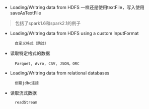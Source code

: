 * Loading/Writring data from HDFS
    一样还是使用textFile，写入使用saveAsTextFile

> 包括了spark1.6和spark2.1的例子

* Loading/Writring data from HDFS using a custom InputFormat

        自定义格式（跳过）
    
* 读取特定格式的数据

        Parquet, Avro, CSV, JSON，ORC
    
* Loading/Writring data from relational databases

        创建jdbc连接

* 读取流式数据

        readStream